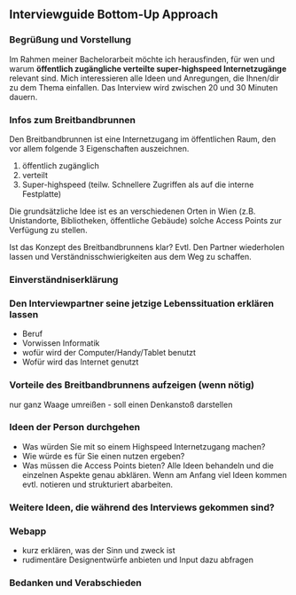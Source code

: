  <!--- Ulysses mit Github2 format exportieren -->
## Interviewguide Bottom-Up Approach

### Begrüßung und Vorstellung
Im Rahmen meiner Bachelorarbeit möchte ich herausfinden, für wen und warum **öffentlich zugängliche verteilte super-highspeed Internetzugänge** relevant sind. Mich interessieren alle Ideen und Anregungen, die Ihnen/dir zu dem Thema einfallen.
Das Interview wird zwischen 20 und 30 Minuten dauern.

### Infos zum Breitbandbrunnen
Den Breitbandbrunnen ist eine Internetzugang im öffentlichen Raum, den vor allem folgende 3 Eigenschaften auszeichnen.
1. öffentlich zugänglich
2. verteilt 
3. Super-highspeed (teilw. Schnellere Zugriffen als auf die interne Festplatte)

Die grundsätzliche Idee ist es an verschiedenen Orten in Wien (z.B. Unistandorte, Bibliotheken, öffentliche Gebäude) solche Access Points zur Verfügung zu stellen. 

Ist das Konzept des Breitbandbrunnens klar? Evtl. Den Partner wiederholen lassen und Verständnisschwierigkeiten aus dem Weg zu schaffen.

### Einverständniserklärung

### Den Interviewpartner seine jetzige Lebenssituation erklären lassen
- Beruf
- Vorwissen Informatik
- wofür wird der Computer/Handy/Tablet benutzt
- Wofür wird das Internet genutzt

### Vorteile des Breitbandbrunnens aufzeigen (wenn nötig)
nur ganz Waage umreißen - soll einen Denkanstoß darstellen

### Ideen der Person durchgehen
- Was würden Sie mit so einem Highspeed Internetzugang machen?
- Wie würde es für Sie einen nutzen ergeben?
- Was müssen die Access Points bieten?
Alle Ideen behandeln und die einzelnen Aspekte genau abklären.
Wenn am Anfang viel Ideen kommen evtl. notieren und strukturiert abarbeiten.

### Weitere Ideen, die während des Interviews gekommen sind?

### Webapp
- kurz erklären, was der Sinn und zweck ist
- rudimentäre Designentwürfe anbieten und Input dazu abfragen

### Bedanken und Verabschieden